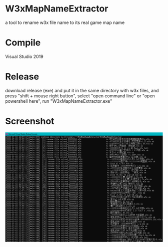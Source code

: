 # W3xMapNameExtractor
a tool to rename w3x file name to its real game map name

# Compile
Visual Studio 2019

# Release
download release (exe) and put it in the same directory with w3x files, and press "shift + mouse right button", select "open command line" or "open powershell here", run "W3xMapNameExtractor.exe"

# Screenshot
![image](https://github.com/blackbeaf/W3xMapNameExtractor/blob/master/screenshot.png?raw=true)
